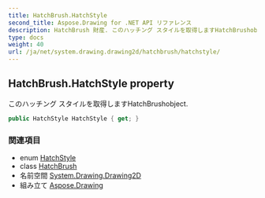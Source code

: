 ```yaml
---
title: HatchBrush.HatchStyle
second_title: Aspose.Drawing for .NET API リファレンス
description: HatchBrush 財産. このハッチング スタイルを取得しますHatchBrushobject.
type: docs
weight: 40
url: /ja/net/system.drawing.drawing2d/hatchbrush/hatchstyle/
---
```

## HatchBrush.HatchStyle property

このハッチング スタイルを取得しますHatchBrushobject.

```csharp
public HatchStyle HatchStyle { get; }
```

### 関連項目

* enum [HatchStyle](../../hatchstyle/)
* class [HatchBrush](../)
* 名前空間 [System.Drawing.Drawing2D](../../hatchbrush/)
* 組み立て [Aspose.Drawing](../../../)


